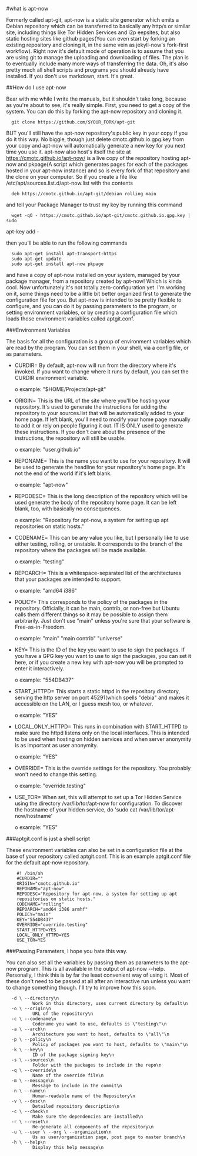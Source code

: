 

#what is apt-now

Formerly called apt-git, apt-now is a static site generator which emits a
Debian repository which can be transferred to basically any http/s or similar
site, including things like Tor Hidden Services and i2p eepsites, but also
static hosting sites like github pages(You can even start by forking an
existing repository and cloning it, in the same vein as jekyll-now's fork-first
workflow). Right now it's default mode of operation is to assume that you are
using git to manage the uploading and downloading of files. The plan is to
eventually include many more ways of transferring the data.
Oh, it's also pretty much all shell scripts and programs you should already
have installed. If you don't use markdown, start. It's great.

##How do I use apt-now

Bear with me while I write the manuals, but it shouldn't take long, because as
you're about to see, it's really simple. First, you need to get a copy of the
system. You can do this by forking the apt-now repository and cloning it.

      git clone https://github.com/$YOUR_FORK/apt-git

BUT you'll still have the apt-now repository's public key in your copy if you
do it this way. No biggie, though just delete cmotc.github.io.gpg.key from your
copy and apt-now will automatically generate a new key for you next time you
use it.
apt-now also host's itself the site at https://cmotc.github.io/apt-now/ is a
live copy of the repository hosting apt-now and pkpage(A script which generates
pages for each of the packages hosted in your apt-now instance) and so is every
fork of that repository and the clone on your computer. So if you create a file
like /etc/apt/sources.list.d/apt-now.list with the contents

      deb https://cmotc.github.io/apt-git/debian rolling main

and tell your Package Manager to trust my key by running this command

      wget -qO - https://cmotc.github.io/apt-git/cmotc.github.io.gpg.key | sudo
  apt-key add -

then you'll be able to run the following commands

      sudo apt-get install apt-transport-https
      sudo apt-get update
      sudo apt-get install apt-now pkpage

and have a copy of apt-now installed on your system, managed by your package
manager, from a repository created by apt-now! Which is kinda cool. Now
unfortunately it's not totally zero-configuration yet. I'm working on it, some
things need to be a little bit better organized first to generate the
configuration file for you. But apt-now is intended to be pretty flexible to
configure, and you can do it by passing parameters to the program, or setting
environment variables, or by creating a configuration file which loads those
environment variables called aptgit.conf.

###Environment Variables

The basis for all the configuration is a group of environment variables which
are read by the program. You can set them in your shell, via a config file, or
as parameters.

* CURDIR= By default, apt-now will run from the directory where it's invoked.
  If you want to change where it runs by default, you can set the CURDIR
  environment variable.

  o example: "$HOME/Projects/apt-git"

* ORIGIN= This is the URL of the site where you'll be hosting your repository.
  It's used to generate the instructions for adding the repository to your
  sources.list that will be automatically added to your home page. If left
  blank, you'll need to modify your home page manually to add it or rely on
  people figuring it out. IT IS ONLY used to generate these instructions. If
  you don't care about the presence of the instructions, the repository will
  still be usable.

  o example: "user.github.io"

* REPONAME= This is the name you want to use for your repository. It will be
  used to generate the headline for your repository's home page. It's not the
  end of the world if it's left blank.

  o example: "apt-now"

* REPODESC= This is the long description of the repository which will be used
  generate the body of the repository home page. It can be left blank, too,
  with basically no consequences.

  o example: "Repository for apt-now, a system for setting up apt repositories
    on static hosts."

* CODENAME= This can be any value you like, but I personally like to use either
  testing, rolling, or unstable. It corresponds to the branch of the repository
  where the packages will be made available.

  o example: "testing"

* REPOARCH= This is a whitespace-separated list of the architectures that your
  packages are intended to support.

  o example: "amd64 i386"

* POLICY= This corresponds to the policy of the packages in the repository.
  Officially, it can be main, contrib, or non-free but Ubuntu calls them
  different things so it may be possible to assign them arbitrarily. Just don't
  use "main" unless you're sure that your software is Free-as-in-Freedom.

  o example: "main" "main contrib" "universe"

* KEY= This is the ID of the key you want to use to sign the packages. If you
  have a GPG key you want to use to sign the packages, you can set it here, or
  if you create a new key with apt-now you will be prompted to enter it
  interactively.

  o example: "554DB437"

* START_HTTPD= This starts a static httpd in the repository directory, serving
  the http server on port 45291(which spells "debia" and makes it accessible on
  the LAN, or I guess mesh too, or whatever.

  o example: "YES"

* LOCAL\_ONLY\_HTTPD= This runs in combination with START_HTTPD to make sure
  the httpd listens only on the local interfaces. This is intended to be used
  when hosting on hidden services and when server anonymity is as important as
  user anonymity.

  o example: "YES"

* OVERRIDE= This is the override settings for the repository. You probably
  won't need to change this setting.

  o example: "override.testing"

* USE_TOR= When set, this will attempt to set up a Tor Hidden Service using the
  directory /var/lib/tor/apt-now for configuration. To discover the hostname
  of your hidden service, do 'sudo cat /var/lib/tor/apt-now/hostname'

  o example: "YES"

###aptgit.conf is just a shell script

These environment variables can also be set in a configuration file at the base
of your repository called aptgit.conf. This is an example aptgit.conf file for
the default apt-now repository.

        #! /bin/sh
        #CURDIR=""
        ORIGIN="cmotc.github.io"
        REPONAME="apt-now"
        REPODESC="Repository for apt-now, a system for setting up apt
        repositories on static hosts."
        CODENAME="rolling"
        REPOARCH="amd64 i386 armhf"
        POLICY="main"
        KEY="554DB437"
        OVERRIDE="override.testing"
        START_HTTPD=YES
        LOCAL_ONLY_HTTPD=YES
        USE_TOR=YES


###Passing Parameters, I hope you hate this way.

You can also set all the variables by passing them as parameters to the apt-now
program. This is all available in the output of apt-now --help. Personally, I
think this is by far the least convenient way of using it. Most of these don't
need to be passed at all after an interactive run unless you want to change
something though. I'll try to improve how this soon.

      -d \ --directory\n
              Work in this directory, uses current directory by default\n
      -o \ --origin\n
              URL of the repository\n
      -c \ --codename\n
              Codename you want to use, defaults is \"testing\"\n
      -a \ --arch\n
              Architecture you want to host, defaults to \"all\"\n
      -p \ --policy\n
              Policy of packages you want to host, defaults to \"main\"\n
      -k \ --key\n
              ID of the package signing key\n
      -s \ --sources\n
              Folder with the packages to include in the repo\n
      -q \ --override\n
              Name of the override file\n
      -m \ --message\n
              Message to include in the commit\n
      -n \ --name\n
              Human-readable name of the Repository\n
      -v \ --desc\n
              Detailed repository description\n
      -c \ --check\n
              Make sure the dependencies are installed\n
      -r \ --reset\n
              Re-generate all components of the repository\n
      -u \ --user \ --org \ --organization\n
              Us as user/organization page, post page to master branch\n
      -h \ --help\n
              Display this help message\n

